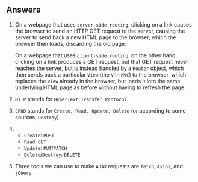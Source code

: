 ## Answers

1. On a webpage that uses `server-side routing`, clicking on a link causes the browser to send an HTTP GET request to the server, causing the server to send back a new HTML page to the browser, which the browser then loads, discarding the old page. 

    On a webpage that uses `client-side routing`, on the other hand, clicking on a link produces a GET request, but that GET request never reaches the server, but is instead handled by a `Router` object, which then sends back a particular `View` (the `V` in `MVC`) to the browser, which replaces the `View` already in the browser, but loads it into the same underlying HTML page as before without having to refresh the page.

2. `HTTP` stands for `HyperText Transfer Protocol`.

3. `CRUD` stands for `Create, Read, Update, Delete` (or according to some sources, `Destroy`).

4. 
    * `Create`: `POST`
    * `Read`: `GET`
    * `Update`: `PUT`/`PATCH`
    * `Delete`/`Destroy`: `DELETE`

5. Three tools we can use to make `AJAX` requests are `fetch`, `Axios`, and `jQuery`.